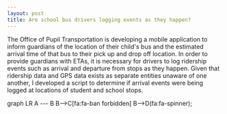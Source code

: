 ```yaml
---
layout: post
title: Are school bus drivers logging events as they happen? 
---
```


The Office of Pupil Transportation is developing a mobile application to inform guardians of the location of their child's bus and the estimated arrival time of that bus to their pick up and drop off location. In order to provide guardians with ETAs, it is necessary for drivers to log ridership events such as arrival and departure from stops as they happen. Given that ridership data and GPS data exists as separate entities unaware of one another, I developed a script to determine if arrival events were being logged at locations of student and school stops. 

<div class="mermaid">
  graph LR
      A --- B
      B-->C[fa:fa-ban forbidden]
      B-->D(fa:fa-spinner);
  </div>


